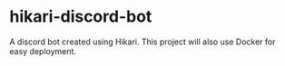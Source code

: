 # hikari-discord-bot
A discord bot created using Hikari. This project will also use Docker for easy deployment.
